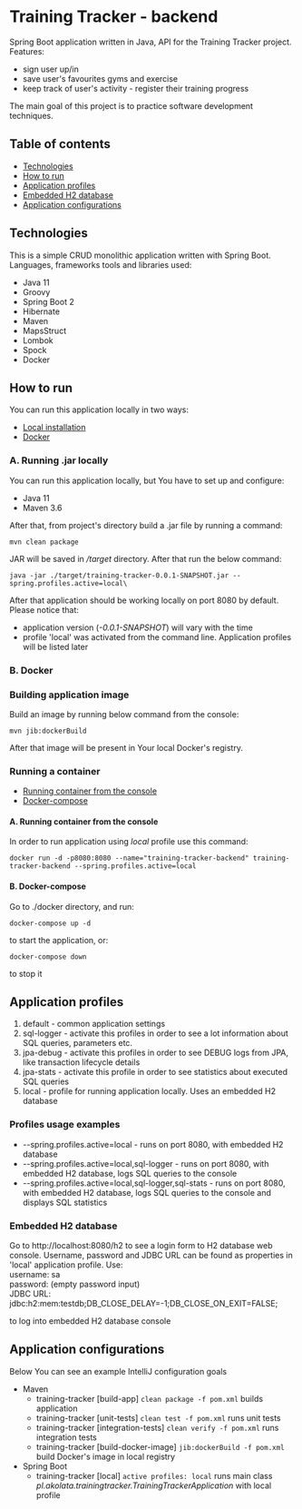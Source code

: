 # Training Tracker - backend

Spring Boot application written in Java, API for the Training Tracker project. Features:
* sign user up/in
* save user's favourites gyms and exercise
* keep track of user's activity - register their training progress

The main goal of this project is to practice software development techniques.

## Table of contents

* [Technologies](#technologies)
* [How to run](#how-to-run)
* [Application profiles](#application-profiles)
* [Embedded H2 database](#embedded-h2-database)
* [Application configurations](#application-configurations)

## Technologies

This is a simple CRUD monolithic application written with Spring Boot.  
Languages, frameworks tools and libraries used:

* Java 11
* Groovy
* Spring Boot 2
* Hibernate
* Maven
* MapsStruct
* Lombok
* Spock
* Docker

## How to run

You can run this application locally in two ways:

* [Local installation](#a-running-jar-locally)
* [Docker](#b-docker)

### A. Running .jar locally
You can run this application locally, but You have to set up and configure:
* Java 11
* Maven 3.6

After that, from project's directory build a .jar file by running a command:

```console 
mvn clean package
```

JAR will be saved in */target* directory. After that run the below command:

```console
java -jar ./target/training-tracker-0.0.1-SNAPSHOT.jar --spring.profiles.active=local\
```

After that application should be working locally on port 8080 by default. Please notice that:
* application version (*-0.0.1-SNAPSHOT*) will vary with the time
* profile 'local' was activated from the command line. Application profiles will be listed later 

### B. Docker

### Building application image
Build an image by running below command from the console:
```console
mvn jib:dockerBuild
```

After that image will be present in Your local Docker's registry.
 
### Running a container

* [Running container from the console](#a-running-container-from-the-console)
* [Docker-compose](#b-docker-compose)

#### A. Running container from the console
In order to run application using *local* profile use this command:
```console
docker run -d -p8080:8080 --name="training-tracker-backend" training-tracker-backend --spring.profiles.active=local
```

#### B. Docker-compose
Go to ./docker directory, and run:
```console
docker-compose up -d
```

to start the application, or:

```console
docker-compose down
```
to stop it

## Application profiles

1. default - common application settings
2. sql-logger - activate this profiles in order to see a lot information about SQL queries, parameters etc.
3. jpa-debug - activate this profiles in order to see DEBUG logs from JPA, like transaction lifecycle details
4. jpa-stats - activate this profile in order to see statistics about executed SQL queries
5. local - profile for running application locally. Uses an embedded H2 database

### Profiles usage examples

* --spring.profiles.active=local - runs on port 8080, with embedded H2 database
* --spring.profiles.active=local,sql-logger - runs on port 8080, with embedded H2 database, logs SQL queries to the console
* --spring.profiles.active=local,sql-logger,sql-stats - runs on port 8080, with embedded H2 database, 
logs SQL queries to the console and displays SQL statistics

### Embedded H2 database
Go to http://localhost:8080/h2 to see a login form to H2 database web console. Username, password and
JDBC URL can be found as properties in 'local' application profile. Use:  
username: sa  
password: (empty password input)  
JDBC URL: jdbc:h2:mem:testdb;DB_CLOSE_DELAY=-1;DB_CLOSE_ON_EXIT=FALSE;

to log into embedded H2 database console

## Application configurations
Below You can see an example IntelliJ configuration goals
 
 * Maven
    * training-tracker \[build-app\] ```clean package -f pom.xml``` builds application
    * training-tracker \[unit-tests\] ```clean test -f pom.xml``` runs unit tests
    * training-tracker \[integration-tests\] ```clean verify -f pom.xml``` runs integration tests
    * training-tracker \[build-docker-image\] ```jib:dockerBuild -f pom.xml``` build Docker's image in local registry
 * Spring Boot
    * training-tracker \[local\] ```active profiles: local``` runs main class *pl.akolata.trainingtracker.TrainingTrackerApplication* with local profile
